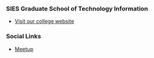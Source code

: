 ### SIES Graduate School of Technology Information
* [Visit our college website](https://www.siesgst.edu.in/)

### Social Links
* [Meetup](#)
